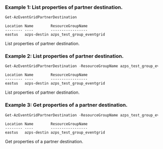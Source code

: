 ### Example 1: List properties of partner destination.
```powershell
Get-AzEventGridPartnerDestination
```

```output
Location Name        ResourceGroupName
-------- ----        -----------------
eastus   azps-destin azps_test_group_eventgrid
```

List properties of partner destination.

### Example 2: List properties of partner destination.
```powershell
Get-AzEventGridPartnerDestination -ResourceGroupName azps_test_group_eventgrid
```

```output
Location Name        ResourceGroupName
-------- ----        -----------------
eastus   azps-destin azps_test_group_eventgrid
```

List properties of partner destination.

### Example 3: Get properties of a partner destination.
```powershell
Get-AzEventGridPartnerDestination -ResourceGroupName azps_test_group_eventgrid -Name azps-destin
```

```output
Location Name        ResourceGroupName
-------- ----        -----------------
eastus   azps-destin azps_test_group_eventgrid
```

Get properties of a partner destination.